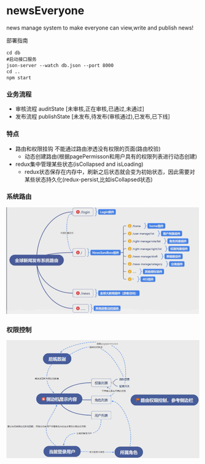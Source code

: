 # newsEveryone

 news manage system to make everyone can view,write and publish  news!

 部署指南
 ```shell
 cd db
 #启动接口服务
 json-server --watch db.json --port 8000 
 cd ..
 npm start
```

### 业务流程
  * 审核流程 auditState [未审核,正在审核,已通过,未通过]
  * 发布流程 publishState [未发布,待发布(审核通过),已发布,已下线]
### 特点
* 路由和权限挂钩 不能通过路由渗透没有权限的页面(路由校验)
  * 动态创建路由(根据pagePermisson和用户具有的权限列表进行动态创建)
* redux集中管理某些状态(isCollapsed and isLoading)
  * redux状态保存在内存中，刷新之后状态就会变为初始状态，因此需要对某些状态持久化(redux-persist,比如isCollapsed状态)
### 系统路由
![Alt text](./img/1.png)
### 权限控制
![Alt text](./img/2.png)